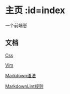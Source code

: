 # 主页 :id=index <!-- {docsify-ignore-all} -->

一个前端崽

## 文档

<!-- [Html](html/) -->

<!-- [Html5](html5/) -->

<!-- [git](git-docs/) -->

[Css](css/)

[Vim](vim-docs/)

[Markdown语法](markdown/)

[MarkdownLint规则](markdown-lint/)
